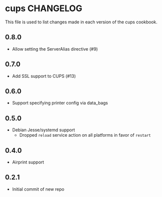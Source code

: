 cups CHANGELOG
==============

This file is used to list changes made in each version of the cups cookbook.

0.8.0
-----
- Allow setting the ServerAlias directive (#9)

0.7.0
-----
- Add SSL support to CUPS (#13)

0.6.0
-----
- Support specifying printer config via data_bags

0.5.0
-----
- Debian Jesse/systemd support
  - Dropped `reload` service action on all platforms in favor of `restart`

0.4.0
-----
- Airprint support

0.2.1
-----
- Initial commit of new repo

